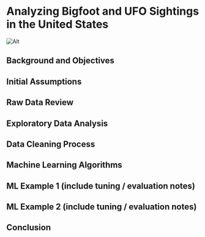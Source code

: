 # Analyzing Bigfoot and UFO Sightings in the United States

![Alt](/images/Bigfoot-UFO_header.png)


## Background and Objectives

## Initial Assumptions

## Raw Data Review

## Exploratory Data Analysis 

## Data Cleaning Process

## Machine Learning Algorithms 

## ML Example 1 (include tuning / evaluation notes)

## ML Example 2 (include tuning / evaluation notes)

## Conclusion 
